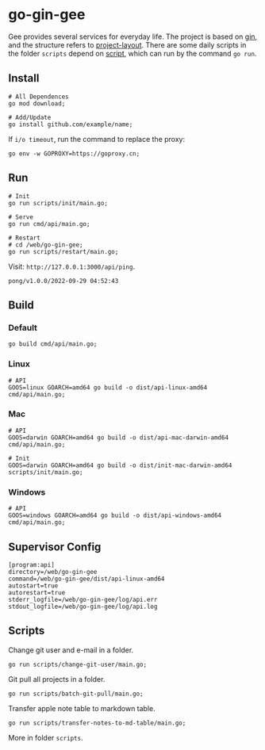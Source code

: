 # go-gin-gee

Gee provides several services for everyday life. The project is based on [gin](https://github.com/gin-gonic/gin), and the structure refers to [project-layout](https://github.com/golang-standards/project-layout). There are some daily scripts in the folder `scripts` depend on [script](https://github.com/bitfield/script), which can run by the command `go run`.

## Install

```
# All Dependences
go mod download;

# Add/Update
go install github.com/example/name;
```

If `i/o timeout`, run the command to replace the proxy: 

```
go env -w GOPROXY=https://goproxy.cn;
```

## Run

```
# Init
go run scripts/init/main.go;

# Serve
go run cmd/api/main.go;

# Restart
# cd /web/go-gin-gee;
go run scripts/restart/main.go;
```

Visit: `http://127.0.0.1:3000/api/ping`.

```
pong/v1.0.0/2022-09-29 04:52:43
```

## Build

### Default

```
go build cmd/api/main.go;
```

### Linux

```
# API
GOOS=linux GOARCH=amd64 go build -o dist/api-linux-amd64 cmd/api/main.go;
```

### Mac

```
# API
GOOS=darwin GOARCH=amd64 go build -o dist/api-mac-darwin-amd64 cmd/api/main.go;

# Init
GOOS=darwin GOARCH=amd64 go build -o dist/init-mac-darwin-amd64 scripts/init/main.go;
```

### Windows

```
# API
GOOS=windows GOARCH=amd64 go build -o dist/api-windows-amd64 cmd/api/main.go;
```

## Supervisor Config

```
[program:api]
directory=/web/go-gin-gee
command=/web/go-gin-gee/dist/api-linux-amd64
autostart=true
autorestart=true
stderr_logfile=/web/go-gin-gee/log/api.err
stdout_logfile=/web/go-gin-gee/log/api.log
```

## Scripts


Change git user and e-mail in a folder.

```
go run scripts/change-git-user/main.go;
```

Git pull all projects in a folder.

```
go run scripts/batch-git-pull/main.go;
```

Transfer apple note table to markdown table. 

```
go run scripts/transfer-notes-to-md-table/main.go;
```

More in folder `scripts`.
